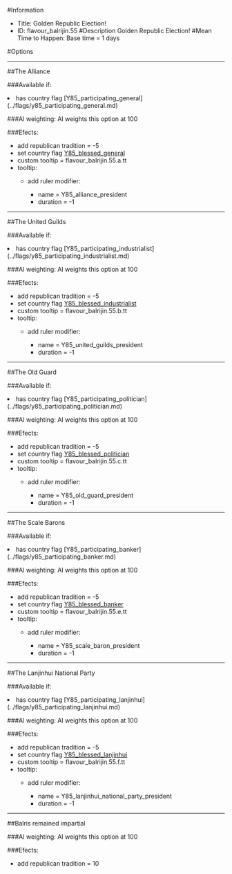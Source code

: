 #Information
 - Title: Golden Republic Election!
 - ID: flavour_balrijin.55
#Description
Golden Republic Election!
#Mean Time to Happen:
Base time = 1 days

#Options

___
##The Alliance

###Available if:
<li>has country flag [Y85_participating_general](../flags/y85_participating_general.md)</li>

###AI weighting:
AI weights this option at 100


###Efects:<ul><li>add republican tradition = -5</li><li>set country flag [Y85_blessed_general](../flags/y85_blessed_general.md)</li><li>custom tooltip = flavour_balrijin.55.a.tt</li><li>tooltip:</li><ul><li>add ruler modifier:</li><ul><li>name = Y85_alliance_president</li><li>duration = -1</li></ul></ul></ul>

___
##The United Guilds

###Available if:
<li>has country flag [Y85_participating_industrialist](../flags/y85_participating_industrialist.md)</li>

###AI weighting:
AI weights this option at 100


###Efects:<ul><li>add republican tradition = -5</li><li>set country flag [Y85_blessed_industrialist](../flags/y85_blessed_industrialist.md)</li><li>custom tooltip = flavour_balrijin.55.b.tt</li><li>tooltip:</li><ul><li>add ruler modifier:</li><ul><li>name = Y85_united_guilds_president</li><li>duration = -1</li></ul></ul></ul>

___
##The Old Guard

###Available if:
<li>has country flag [Y85_participating_politician](../flags/y85_participating_politician.md)</li>

###AI weighting:
AI weights this option at 100


###Efects:<ul><li>add republican tradition = -5</li><li>set country flag [Y85_blessed_politician](../flags/y85_blessed_politician.md)</li><li>custom tooltip = flavour_balrijin.55.c.tt</li><li>tooltip:</li><ul><li>add ruler modifier:</li><ul><li>name = Y85_old_guard_president</li><li>duration = -1</li></ul></ul></ul>

___
##The Scale Barons

###Available if:
<li>has country flag [Y85_participating_banker](../flags/y85_participating_banker.md)</li>

###AI weighting:
AI weights this option at 100


###Efects:<ul><li>add republican tradition = -5</li><li>set country flag [Y85_blessed_banker](../flags/y85_blessed_banker.md)</li><li>custom tooltip = flavour_balrijin.55.e.tt</li><li>tooltip:</li><ul><li>add ruler modifier:</li><ul><li>name = Y85_scale_baron_president</li><li>duration = -1</li></ul></ul></ul>

___
##The Lanjinhui National Party

###Available if:
<li>has country flag [Y85_participating_lanjinhui](../flags/y85_participating_lanjinhui.md)</li>

###AI weighting:
AI weights this option at 100


###Efects:<ul><li>add republican tradition = -5</li><li>set country flag [Y85_blessed_lanjinhui](../flags/y85_blessed_lanjinhui.md)</li><li>custom tooltip = flavour_balrijin.55.f.tt</li><li>tooltip:</li><ul><li>add ruler modifier:</li><ul><li>name = Y85_lanjinhui_national_party_president</li><li>duration = -1</li></ul></ul></ul>

___
##Balris remained impartial

###AI weighting:
AI weights this option at 100


###Efects:<ul><li>add republican tradition = 10</li></ul>

